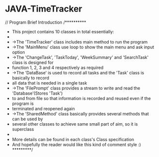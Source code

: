 # JAVA-TimeTracker
// Program Brief Introduction
/**********
 * This project contains 10 classes in total essentially:
 *
 * ->The 'TimeTracker' class includes main method to run the program
 * ->The 'MainMenu' class use loop to show the main menu and ask input option
 * ->The 'ChangeTask', 'TaskToday', 'WeekSummary' and 'SearchTask' class is designed for
 *  function 1, 2, 3 and 4 respectively as required
 * ->The 'DataBase' is used to record all tasks and the 'Task' class is basically to record
 *  all data that is needed in a single task
 * ->The 'FilePrompt' class provides a stream to write and read the 'Database'(Stores 'Task')
 *  to and from file so that information is recorded and reused even if the program is
 *  terminated and reopened again
 * ->The 'SharedMethod' class basically provides several methods that can be used by
 *  several other classes to achieve same small part of aim, so it is superclass
 *
 * More details can be found in each class's Class specification
 * And hopefully the reader would like this kind of comment style :)
 *********/
